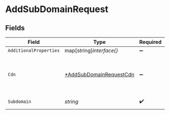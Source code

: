 # AddSubDomainRequest


## Fields

| Field                                                                    | Type                                                                     | Required                                                                 | Description                                                              | Example                                                                  |
| ------------------------------------------------------------------------ | ------------------------------------------------------------------------ | ------------------------------------------------------------------------ | ------------------------------------------------------------------------ | ------------------------------------------------------------------------ |
| `AdditionalProperties`                                                   | map[string]*interface{}*                                                 | :heavy_minus_sign:                                                       | N/A                                                                      |                                                                          |
| `Cdn`                                                                    | [*AddSubDomainRequestCdn](../../models/shared/addsubdomainrequestcdn.md) | :heavy_minus_sign:                                                       | Optional CDN configuration. Currently only available for select users.   |                                                                          |
| `Subdomain`                                                              | *string*                                                                 | :heavy_check_mark:                                                       | A subdomain to be added.                                                 | site                                                                     |